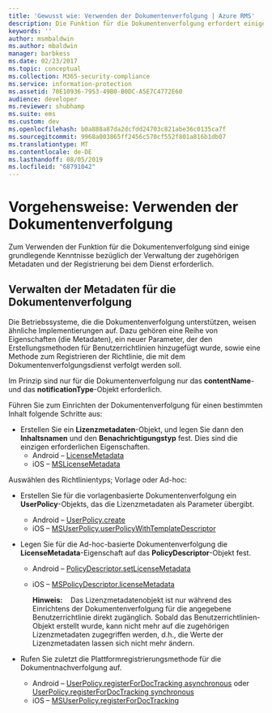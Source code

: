 ```yaml
---
title: 'Gewusst wie: Verwenden der Dokumentenverfolgung | Azure RMS'
description: Die Funktion für die Dokumentenverfolgung erfordert einige grundlegende Kenntnisse bezüglich der Verwaltung der zugehörigen Metadaten und der Registrierung bei dem Dienst.
keywords: ''
author: msmbaldwin
ms.author: mbaldwin
manager: barbkess
ms.date: 02/23/2017
ms.topic: conceptual
ms.collection: M365-security-compliance
ms.service: information-protection
ms.assetid: 70E10936-7953-49B0-B0DC-A5E7C4772E60
audience: developer
ms.reviewer: shubhamp
ms.suite: ems
ms.custom: dev
ms.openlocfilehash: b0a888a87da2dcfdd24703c821abe36c0135ca7f
ms.sourcegitcommit: 9968a003865ff2456c570cf552f801a816b1db07
ms.translationtype: MT
ms.contentlocale: de-DE
ms.lasthandoff: 08/05/2019
ms.locfileid: "68791042"
---
```

# <a name="how-to-use-document-tracking"></a>Vorgehensweise: Verwenden der Dokumentenverfolgung

Zum Verwenden der Funktion für die Dokumentenverfolgung sind einige grundlegende Kenntnisse bezüglich der Verwaltung der zugehörigen Metadaten und der Registrierung bei dem Dienst erforderlich.

## <a name="managing-document-tracking-metadata"></a>Verwalten der Metadaten für die Dokumentenverfolgung

Die Betriebssysteme, die die Dokumentenverfolgung unterstützen, weisen ähnliche Implementierungen auf. Dazu gehören eine Reihe von Eigenschaften (die Metadaten), ein neuer Parameter, der den Erstellungsmethoden für Benutzerrichtlinien hinzugefügt wurde, sowie eine Methode zum Registrieren der Richtlinie, die mit dem Dokumentenverfolgungsdienst verfolgt werden soll.

Im Prinzip sind nur für die Dokumentenverfolgung nur das **contentName**- und das **notificationType**-Objekt erforderlich.

Führen Sie zum Einrichten der Dokumentenverfolgung für einen bestimmten Inhalt folgende Schritte aus:

- Erstellen Sie ein **Lizenzmetadaten**-Objekt, und legen Sie dann den **Inhaltsnamen** und den **Benachrichtigungstyp** fest. Dies sind die einzigen erforderlichen Eigenschaften.
  - Android – [LicenseMetadata](https://msdn.microsoft.com/library/mt573675.aspx)
  -  iOS – [MSLicenseMetadata](https://msdn.microsoft.com/library/mt573683.aspx)

Auswählen des Richtlinientyps; Vorlage oder Ad-hoc:
- Erstellen Sie für die vorlagenbasierte Dokumentenverfolgung ein **UserPolicy**-Objekts, das die Lizenzmetadaten als Parameter übergibt.
  - Android – [UserPolicy.create](https://msdn.microsoft.com/library/dn790887.aspx)
  - iOS – [MSUserPolicy.userPolicyWithTemplateDescriptor](https://msdn.microsoft.com/library/dn790808.aspx)

- Legen Sie für die Ad-hoc-basierte Dokumentenverfolgung die **LicenseMetadata**-Eigenschaft auf das **PolicyDescriptor**-Objekt fest.
  - Android – [PolicyDescriptor.setLicenseMetadata](https://msdn.microsoft.com/library/mt573698.aspx)
  - iOS – [MSPolicyDescriptor.licenseMetadata](https://msdn.microsoft.com/library/mt573693.aspx)

    **Hinweis:**    Das Lizenzmetadatenobjekt ist nur während des Einrichtens der Dokumentenverfolgung für die angegebene Benutzerrichtlinie direkt zugänglich. Sobald das Benutzerrichtlinien-Objekt erstellt wurde, kann nicht mehr auf die zugehörigen Lizenzmetadaten zugegriffen werden, d.h., die Werte der Lizenzmetadaten lassen sich nicht mehr ändern.

     

- Rufen Sie zuletzt die Plattformregistrierungsmethode für die Dokumentnachverfolgung auf.
  - Android – [UserPolicy.registerForDocTracking asynchronous](https://msdn.microsoft.com/library/mt573699.aspx) oder [UserPolicy.registerForDocTracking synchronous](https://msdn.microsoft.com/library/mt631387.aspx)
  - iOS – [MSUserPolicy.registerForDocTracking](https://msdn.microsoft.com/library/mt573694.aspx)
